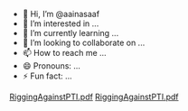 - 👋 Hi, I’m @aainasaaf
- 👀 I’m interested in ...
- 🌱 I’m currently learning ...
- 💞️ I’m looking to collaborate on ...
- 📫 How to reach me ...
- 😄 Pronouns: ...
- ⚡ Fun fact: ...

<!---
aainasaaf/aainasaaf is a ✨ special ✨ repository because its `README.md` (this file) appears on your GitHub profile.
You can click the Preview link to take a look at your changes.
--->
[RiggingAgainstPTI.pdf](https://github.com/aainasaaf/aainasaaf/files/14090192/RiggingAgainstPTI.pdf)
[RiggingAgainstPTI.pdf](https://github.com/aainasaaf/aainasaaf/files/14090686/RiggingAgainstPTI.pdf)

